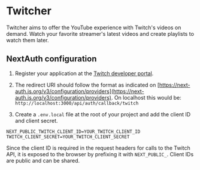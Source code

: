 # Twitcher

Twitcher aims to offer the YouTube experience with Twitch's videos on demand. Watch your favorite streamer's latest videos and create playlists to watch them later.

## NextAuth configuration

1. Register your application at the [Twitch developer portal](https://dev.twitch.tv/).

2. The redirect URI should follow the format as indicated on [https://next-auth.js.org/v3/configuration/providers](https://next-auth.js.org/v3/configuration/providers). On localhost this would be:
   `http://localhost:3000/api/auth/callback/twitch`

3. Create a `.env.local` file at the root of your project and add the client ID and client secret.

```
NEXT_PUBLIC_TWITCH_CLIENT_ID=YOUR_TWITCH_CLIENT_ID
TWITCH_CLIENT_SECRET=YOUR_TWITCH_CLIENT_SECRET
```

Since the client ID is required in the request headers for calls to the Twitch API, it is exposed to the browser by prefixing it with `NEXT_PUBLIC_`. Client IDs are public and can be shared.
